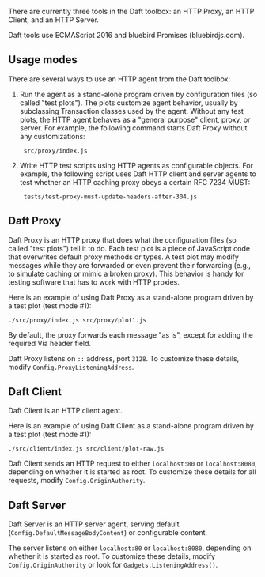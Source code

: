 There are currently three tools in the Daft toolbox:
an HTTP Proxy, an HTTP Client, and an HTTP Server.

Daft tools use ECMAScript 2016 and bluebird Promises (bluebirdjs.com).


## Usage modes

There are several ways to use an HTTP agent from the Daft toolbox:

1. Run the agent as a stand-alone program driven by configuration files (so
   called "test plots"). The plots customize agent behavior, usually by
   subclassing Transaction classes used by the agent. Without any test plots,
   the HTTP agent behaves as a "general purpose" client, proxy, or server. For
   example, the following command starts Daft Proxy without any customizations:

        src/proxy/index.js

2. Write HTTP test scripts using HTTP agents as configurable objects. For
   example, the following script uses Daft HTTP client and server agents to test
   whether an HTTP caching proxy obeys a certain RFC 7234 MUST:

        tests/test-proxy-must-update-headers-after-304.js


## Daft Proxy

Daft Proxy is an HTTP proxy that does what the configuration files (so called
"test plots") tell it to do. Each test plot is a piece of JavaScript code that
overwrites default proxy methods or types. A test plot may modify messages while
they are forwarded or even prevent their forwarding (e.g., to simulate caching
or mimic a broken proxy). This behavior is handy for testing software that has
to work with HTTP proxies.

Here is an example of using Daft Proxy as a stand-alone program driven by a test
plot (test mode #1):

    ./src/proxy/index.js src/proxy/plot1.js

By default, the proxy forwards each message "as is", except for adding the
required Via header field.

Daft Proxy listens on `::` address, port `3128`. To customize these details,
modify `Config.ProxyListeningAddress`.


## Daft Client

Daft Client is an HTTP client agent.

Here is an example of using Daft Client as a stand-alone program driven by a
test plot (test mode #1):

    ./src/client/index.js src/client/plot-raw.js

Daft Client sends an HTTP request to either `localhost:80` or `localhost:8080`,
depending on whether it is started as root. To customize these details for all
requests, modify `Config.OriginAuthority`.


## Daft Server

Daft Server is an HTTP server agent, serving default
(`Config.DefaultMessageBodyContent`) or configurable content.

The server listens on either `localhost:80` or `localhost:8080`, depending on
whether it is started as root. To customize these details, modify
`Config.OriginAuthority` or look for `Gadgets.ListeningAddress()`.
